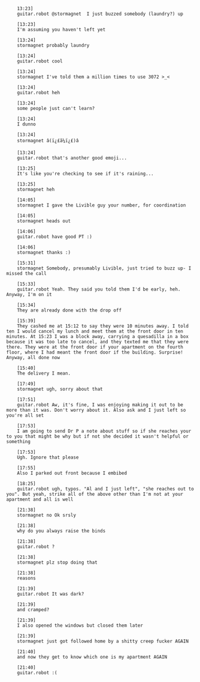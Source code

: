 		13:23] 
		guitar.robot @stormagnet  I just buzzed somebody (laundry?) up

		[13:23] 
		I'm assuming you haven't left yet

		[13:24] 
		stormagnet probably laundry

		[13:24] 
		guitar.robot cool

		[13:24] 
		stormagnet I've told them a million times to use 3072 >_<

		[13:24] 
		guitar.robot heh

		[13:24] 
		some people just can't learn?

		[13:24] 
		I dunno

		[13:24] 
		stormagnet â(ï¿£ã¼ï¿£)â

		[13:24] 
		guitar.robot that's another good emoji...

		[13:25] 
		It's like you're checking to see if it's raining...

		[13:25] 
		stormagnet heh

		[14:05] 
		stormagnet I gave the Livible guy your number, for coordination

		[14:05] 
		stormagnet heads out

		[14:06] 
		guitar.robot have good PT :)

		[14:06] 
		stormagnet thanks :)

		[15:31] 
		stormagnet Somebody, presumably Livible, just tried to buzz up- I missed the call

		[15:33] 
		guitar.robot Yeah. They said you told them I'd be early, heh. Anyway, I'm on it

		[15:34] 
		They are already done with the drop off

		[15:39] 
		They cashed me at 15:12 to say they were 10 minutes away. I told ten I would cancel my lunch and meet them at the front door in ten minutes. At 15:23 I was a block away, carrying a quesadilla in a box because it was too late to cancel, and they texted me that they were there. They were at the front door if your apartment on the fourth floor, where I had meant the front door if the building. Surprise! Anyway, all done now

		[15:40] 
		The delivery I mean.

		[17:49] 
		stormagnet ugh, sorry about that

		[17:51] 
		guitar.robot Aw, it's fine, I was enjoying making it out to be more than it was. Don't worry about it. Also ask and I just left so you're all set

		[17:53] 
		I am going to send Dr P a note about stuff so if she reaches your to you that might be why but if not she decided it wasn't helpful or something

		[17:53] 
		Ugh. Ignore that please

		[17:55] 
		Also I parked out front because I embibed

		[18:25] 
		guitar.robot ugh, typos. "Al and I just left", "she reaches out to you". But yeah, strike all of the above other than I'm not at your apartment and all is well

		[21:38] 
		stormagnet no Ok srsly

		[21:38] 
		why do you always raise the binds

		[21:38] 
		guitar.robot ?

		[21:38] 
		stormagnet plz stop doing that

		[21:38] 
		reasons

		[21:39] 
		guitar.robot It was dark?

		[21:39] 
		and cramped?

		[21:39] 
		I also opened the windows but closed them later

		[21:39] 
		stormagnet just got followed home by a shitty creep fucker AGAIN

		[21:40] 
		and now they get to know which one is my apartment AGAIN

		[21:40] 
		guitar.robot :(
